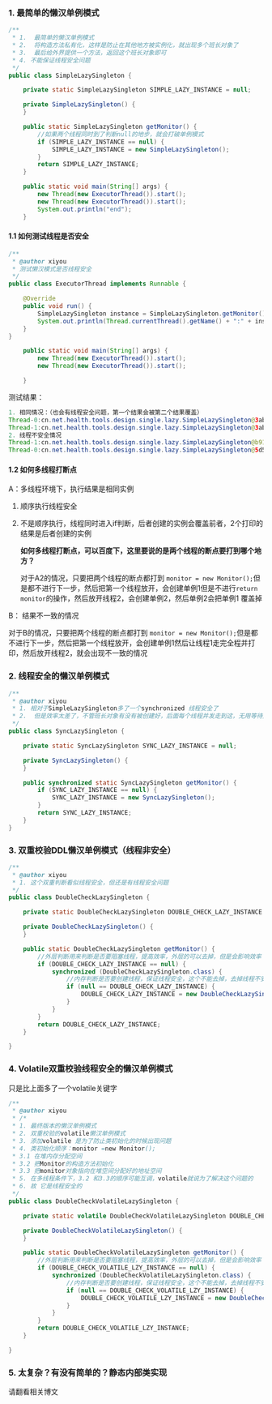 ### 1.  最简单的懒汉单例模式

```java
/**
 * 1.  最简单的懒汉单例模式
 * 2.  将构造方法私有化，这样是防止在其他地方被实例化，就出现多个班长对象了
 * 3.  最后给外界提供一个方法，返回这个班长对象即可
 * 4. 不能保证线程安全问题
 */
public class SimpleLazySingleton {

    private static SimpleLazySingleton SIMPLE_LAZY_INSTANCE = null;

    private SimpleLazySingleton() {
    }

    public static SimpleLazySingleton getMonitor() {
        //如果两个线程同时到了判断null的地步，就会打破单例模式
        if (SIMPLE_LAZY_INSTANCE == null) {
            SIMPLE_LAZY_INSTANCE = new SimpleLazySingleton();
        }
        return SIMPLE_LAZY_INSTANCE;
    }

    public static void main(String[] args) {
        new Thread(new ExecutorThread()).start();
        new Thread(new ExecutorThread()).start();
        System.out.println("end");
    }
```

#### 1.1 如何测试线程是否安全

```java
/**
 * @author xiyou
 * 测试懒汉模式是否线程安全
 */
public class ExecutorThread implements Runnable {

    @Override
    public void run() {
        SimpleLazySingleton instance = SimpleLazySingleton.getMonitor();
        System.out.println(Thread.currentThread().getName() + ":" + instance);
    }
}

    public static void main(String[] args) {
        new Thread(new ExecutorThread()).start();
        new Thread(new ExecutorThread()).start();

    }
```

测试结果：

```java
1. 相同情况：（也会有线程安全问题，第一个结果会被第二个结果覆盖）
Thread-0:cn.net.health.tools.design.single.lazy.SimpleLazySingleton@3abf0e6c
Thread-1:cn.net.health.tools.design.single.lazy.SimpleLazySingleton@3abf0e6c
2. 线程不安全情况
Thread-1:cn.net.health.tools.design.single.lazy.SimpleLazySingleton@b91ca14
Thread-0:cn.net.health.tools.design.single.lazy.SimpleLazySingleton@5d52c55b
```

#### 1.2 如何多线程打断点

A：多线程环境下，执行结果是相同实例

1. 顺序执行线程安全

2. 不是顺序执行，线程同时进入if判断，后者创建的实例会覆盖前者，2个打印的结果是后者创建的实例

   **如何多线程打断点，可以百度下，这里要说的是两个线程的断点要打到哪个地方？**

   对于A2的情况，只要把两个线程的断点都打到    `monitor = new Monitor();`但是都不进行下一步，然后把第一个线程放开，会创建单例1但是不进行`return monitor`的操作，然后放开线程2，会创建单例2，然后单例2会把单例1 覆盖掉



B： 结果不一致的情况

对于B的情况，只要把两个线程的断点都打到    `monitor = new Monitor();`但是都不进行下一步，然后把第一个线程放开，会创建单例1然后让线程1走完全程并打印，然后放开线程2，就会出现不一致的情况



### 2. 线程安全的懒汉单例模式

```java
/**
 * @author xiyou
 * 1. 相对于SimpleLazySingleton多了一个synchronized 线程安全了
 * 2.  但是效率太差了，不管班长对象有没有被创建好，后面每个线程并发走到这，无用等待太多了
 */
public class SyncLazySingleton {

    private static SyncLazySingleton SYNC_LAZY_INSTANCE = null;

    private SyncLazySingleton() {
    }

    public synchronized static SyncLazySingleton getMonitor() {
        if (SYNC_LAZY_INSTANCE == null) {
            SYNC_LAZY_INSTANCE = new SyncLazySingleton();
        }
        return SYNC_LAZY_INSTANCE;
    }
}
```

### 3. 双重校验DDL懒汉单例模式（线程非安全）

```java
/**
 * @author xiyou
 * 1. 这个双重判断看似线程安全，但还是有线程安全问题
 */
public class DoubleCheckLazySingleton {

    private static DoubleCheckLazySingleton DOUBLE_CHECK_LAZY_INSTANCE = null;

    private DoubleCheckLazySingleton() {
    }

    public static DoubleCheckLazySingleton getMonitor() {
        //外层判断用来判断是否要阻塞线程，提高效率，外层的可以去掉，但是会影响效率
        if (DOUBLE_CHECK_LAZY_INSTANCE == null) {
            synchronized (DoubleCheckLazySingleton.class) {
                //内存判断是否要创建线程，保证线程安全，这个不能去掉，去掉线程不安全
                if (null == DOUBLE_CHECK_LAZY_INSTANCE) {
                    DOUBLE_CHECK_LAZY_INSTANCE = new DoubleCheckLazySingleton();
                }
            }
        }
        return DOUBLE_CHECK_LAZY_INSTANCE;
    }

}
```

### 4. Volatile双重校验线程安全的懒汉单例模式

只是比上面多了一个volatile关键字

```java
/**
 * @author xiyou
 * /*
 * 1. 最终版本的懒汉单例模式
 * 2. 双重校验的volatile懒汉单例模式
 * 3. 添加volatile 是为了防止类初始化的时候出现问题
 * 4. 类初始化顺序：monitor =new Monitor();
 * 3.1 在堆内存分配空间
 * 3.2 把Monitor的构造方法初始化
 * 3.3 把monitor对象指向在堆空间分配好的地址空间
 * 5. 在多线程条件下，3.2 和3.3的顺序可能互调，volatile就说为了解决这个问题的
 * 6. 故 它是线程安全的
 */
public class DoubleCheckVolatileLazySingleton {

    private static volatile DoubleCheckVolatileLazySingleton DOUBLE_CHECK_VOLATILE_LZY_INSTANCE = null;

    private DoubleCheckVolatileLazySingleton() {
    }

    public static DoubleCheckVolatileLazySingleton getMonitor() {
        //外层判断用来判断是否要阻塞线程，提高效率，外层的可以去掉，但是会影响效率
        if (DOUBLE_CHECK_VOLATILE_LZY_INSTANCE == null) {
            synchronized (DoubleCheckVolatileLazySingleton.class) {
                //内存判断是否要创建线程，保证线程安全，这个不能去掉，去掉线程不安全
                if (null == DOUBLE_CHECK_VOLATILE_LZY_INSTANCE) {
                    DOUBLE_CHECK_VOLATILE_LZY_INSTANCE = new DoubleCheckVolatileLazySingleton();
                }
            }
        }
        return DOUBLE_CHECK_VOLATILE_LZY_INSTANCE;
    }

}
```

### 5. 太复杂？有没有简单的？静态内部类实现

请翻看相关博文